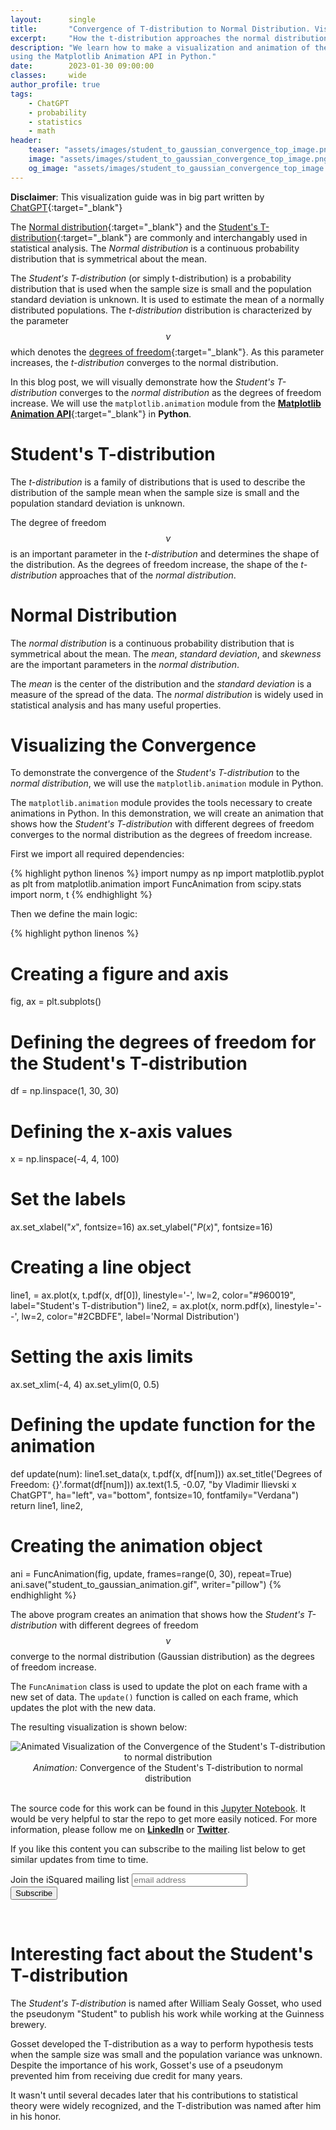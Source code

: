 ```yaml
---
layout:      single
title:       "Convergence of T-distribution to Normal Distribution. Visualized!"
excerpt:     "How the t-distribution approaches the normal distribution as the degrees of freedom increase."
description: "We learn how to make a visualization and animation of the Student's T-distribution convergence to Normal Distribution
using the Matplotlib Animation API in Python."
date:        2023-01-30 09:00:00
classes:     wide
author_profile: true
tags:
    - ChatGPT
    - probability
    - statistics
    - math
header:
    teaser: "assets/images/student_to_gaussian_convergence_top_image.png"
    image: "assets/images/student_to_gaussian_convergence_top_image.png"
    og_image: "assets/images/student_to_gaussian_convergence_top_image.png"
---
```


<script id="MathJax-script" async src="https://cdn.jsdelivr.net/npm/mathjax@3/es5/tex-mml-chtml.js"></script>

**Disclaimer**: This visualization guide was in big part written by [ChatGPT](https://openai.com/blog/chatgpt/){:target="_blank"}

The  [Normal distribution](https://en.wikipedia.org/wiki/Normal_distribution){:target="_blank"} and the [Student's T-distribution](https://en.wikipedia.org/wiki/Student's_t-distribution){:target="_blank"} are commonly
and interchangably used in statistical analysis. The *Normal distribution* is a continuous probability distribution that is symmetrical about the mean.

The *Student's T-distribution* (or simply t-distribution) is a probability distribution that is used when the sample size is small and the population standard deviation is unknown. It is used to estimate the mean of a
normally distributed populations. The *t-distribution* distribution is characterized by the parameter $$ \nu $$  which denotes the [degrees of freedom](https://en.wikipedia.org/wiki/Degrees_of_freedom_(statistics)){:target="_blank"}.
As this parameter increases, the *t-distribution* converges to the normal distribution.

In this blog post, we will visually demonstrate how the *Student's T-distribution* converges to the *normal distribution* as the degrees of freedom increase. 
We will use the `matplotlib.animation` module from the [**Matplotlib Animation API**](https://matplotlib.org/stable/api/animation_api.html){:target="_blank"} in **Python**.

# Student's T-distribution

The *t-distribution* is a family of distributions that is used to describe the distribution of the sample mean when the sample size is small and the population standard deviation is unknown. 

The degree of freedom $$ \nu $$ is an important parameter in the *t-distribution* and determines the shape of the distribution. As the degrees of freedom increase, the shape of the *t-distribution* approaches that of the *normal distribution*.

# Normal Distribution

The *normal distribution* is a continuous probability distribution that is symmetrical about the mean. The *mean*, *standard deviation*, and *skewness* are the important parameters in the *normal distribution*.

The *mean* is the center of the distribution and the *standard deviation* is a measure of the spread of the data. The *normal distribution* is widely used in statistical analysis and has many useful properties.

# Visualizing the Convergence

To demonstrate the convergence of the *Student's T-distribution* to the *normal distribution*, we will use the `matplotlib.animation` module in Python. 

The `matplotlib.animation` module provides the tools necessary to create animations in Python. In this demonstration, we will create an animation that shows how the 
*Student's T-distribution* with different degrees of freedom converges to the normal distribution as the degrees of freedom increase.


First we import all required dependencies:

{% highlight python linenos %}
import numpy as np
import matplotlib.pyplot as plt
from matplotlib.animation import FuncAnimation
from scipy.stats import norm, t
{% endhighlight %}

Then we define the main logic:

{% highlight python linenos %}
# Creating a figure and axis
fig, ax = plt.subplots()

# Defining the degrees of freedom for the Student's T-distribution
df = np.linspace(1, 30, 30)

# Defining the x-axis values
x = np.linspace(-4, 4, 100)

# Set the labels
ax.set_xlabel("$x$", fontsize=16)
ax.set_ylabel("$P(x)$", fontsize=16)

# Creating a line object
line1, = ax.plot(x, t.pdf(x, df[0]), linestyle='-', lw=2, color="#960019", label="Student\'s T-distribution")
line2, = ax.plot(x, norm.pdf(x), linestyle='--', lw=2, color="#2CBDFE", label='Normal Distribution')

# Setting the axis limits
ax.set_xlim(-4, 4)
ax.set_ylim(0, 0.5)

# Defining the update function for the animation
def update(num):
    line1.set_data(x, t.pdf(x, df[num]))
    ax.set_title('Degrees of Freedom: {}'.format(df[num]))
    ax.text(1.5, -0.07, "by Vladimir Ilievski x ChatGPT", ha="left", va="bottom", fontsize=10, fontfamily="Verdana")
    return line1, line2,

# Creating the animation object
ani = FuncAnimation(fig, update, frames=range(0, 30), repeat=True)
ani.save("student_to_gaussian_animation.gif", writer="pillow")
{% endhighlight %}

The above program creates an animation that shows how the *Student's T-distribution* with different degrees of freedom $$ \nu $$ converge to the normal distribution (Gaussian distribution) as the degrees of freedom increase. 

The `FuncAnimation` class is used to update the plot on each frame with a new set of data. The `update()` function is called on each frame, which updates the plot with the new data.

The resulting visualization is shown below:

<center>
    <img data-src="{{ site.url }}{{ site.baseurl }}/assets/images/student_to_gaussian_animation.gif" class="lazyload" alt="Animated Visualization of the Convergence of the Student's T-distribution to normal distribution">
    <br/>
    <span class="caption text-muted">
        <i>Animation: </i> Convergence of the Student's T-distribution to normal distribution
    </span>
</center>
<br/>


The source code for this work can be found in this
<a href="https://github.com/IlievskiV/Amusive-Blogging-N-Coding/blob/master/Visualizations/student_to_gaussian_convergence.ipynb" target="_blank" rel="dofollow noopener">Jupyter Notebook</a>.
It would be very helpful to star the repo to get more easily noticed. For more information, please follow me on
<a href="https://www.linkedin.com/in/vilievski/" target="_blank" rel="noopener"><b>LinkedIn</b></a>
or <a href="https://twitter.com/VladOsaurus" target="_blank" rel="noopener"><b>Twitter</b></a>.

If you like this content you can subscribe to the mailing list below to get similar updates from time to time.

<link href="//cdn-images.mailchimp.com/embedcode/horizontal-slim-10_7.css" rel="stylesheet" type="text/css">
<link href="/assets/css/mailchimp.css">
<div id="mc_embed_signup">
<form action="https://digital.us19.list-manage.com/subscribe/post?u=cb9dbe40387c27177a25de80f&amp;id=08bda6f8e0" method="post" id="mc-embedded-subscribe-form" name="mc-embedded-subscribe-form" class="validate" target="_blank" novalidate>
    <div id="mc_embed_signup_scroll">
	<label for="mce-EMAIL">Join the iSquared mailing list</label>
	<input type="email" value="" name="EMAIL" class="email" id="mce-EMAIL" placeholder="email address" required>
    <!-- real people should not fill this in and expect good things - do not remove this or risk form bot signups-->
    <div style="position: absolute; left: -5000px;" aria-hidden="true"><input type="text" name="b_cb9dbe40387c27177a25de80f_08bda6f8e0" tabindex="-1" value=""></div>
    <div class="clear"><input type="submit" value="Subscribe" name="subscribe" id="mc-embedded-subscribe" class="button"></div>
    </div>
</form>
</div>
<br/>

# Interesting fact about the Student's T-distribution

The *Student's T-distribution* is named after William Sealy Gosset, who used the pseudonym "Student" to publish his work while working at the Guinness brewery.

Gosset developed the T-distribution as a way to perform hypothesis tests when the sample size was small and the population variance was unknown. Despite the importance of his work,
Gosset's use of a pseudonym prevented him from receiving due credit for many years. 

It wasn't until several decades later that his contributions to statistical theory were widely recognized, and the T-distribution was named after him in his honor.